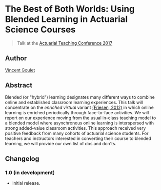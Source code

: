 # The Best of Both Worlds: Using Blended Learning in Actuarial Science Courses

> Talk at the [Actuarial Teaching Conference 2017](https://www.soa.org/prof-dev/events/2017-actuarial-teaching/)

## Author

[Vincent Goulet](https://vgoulet.act.ulaval.ca/en)

## Abstract

Blended (or "hybrid") learning designates many different ways to
combine online and established classroom learning experiences. This
talk will concentrate on the *enriched virtual*
variant
[(Friesen, 2012)](http://learningspaces.org/papers/Defining_Blended_Learning_NF.pdf) in
which online learning is enriched periodically through face-to-face
activities. We will report on our experience moving from the usual
in-class teaching model to a blended model where asynchronous online
learning is interspersed with strong added-value classroom activities.
This approach received very positive feedback from many cohorts of
actuarial science students. For teachers and instructors interested in
converting their course to blended learning, we will provide our own
list of dos and don'ts.

## Changelog

### 1.0 (in development)

- Initial release.
